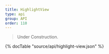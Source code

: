 ```yaml
---
title: HighlightView
type: api
group: API
order: 110
---
```

> Under Construction.

{% docTable "source/api/highlight-view.json" %}


